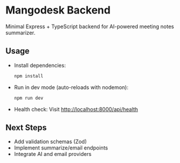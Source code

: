 # Mangodesk Backend

Minimal Express + TypeScript backend for AI-powered meeting notes summarizer.

## Usage

- Install dependencies:
  ```powershell
  npm install
  ```
- Run in dev mode (auto-reloads with nodemon):
  ```powershell
  npm run dev
  ```
- Health check:
  Visit [http://localhost:8000/api/health](http://localhost:8000/api/health)

## Next Steps
- Add validation schemas (Zod)
- Implement summarize/email endpoints
- Integrate AI and email providers

